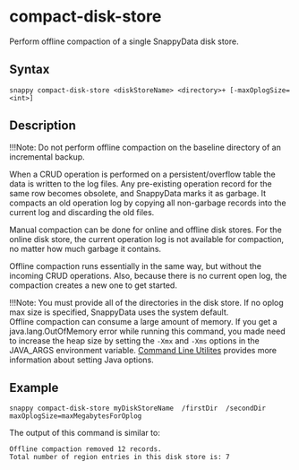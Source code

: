 # compact-disk-store

Perform offline compaction of a single SnappyData disk store.

## Syntax

```no-highlight
snappy compact-disk-store <diskStoreName> <directory>+ [-maxOplogSize=<int>]
```

## Description

!!!Note:
	Do not perform offline compaction on the baseline directory of an incremental backup.</p>
When a CRUD operation is performed on a persistent/overflow table the data is written to the log files. Any pre-existing operation record for the same row becomes obsolete, and SnappyData marks it as garbage. It compacts an old operation log by copying all non-garbage records into the current log and discarding the old files.

Manual compaction can be done for online and offline disk stores. For the online disk store, the current operation log is not available for compaction, no matter how much garbage it contains.

Offline compaction runs essentially in the same way, but without the incoming CRUD operations. Also, because there is no current open log, the compaction creates a new one to get started.

!!!Note:
	You must provide all of the directories in the disk store. If no oplog max size is specified, SnappyData uses the system default.</br> 
Offline compaction can consume a large amount of memory. If you get a java.lang.OutOfMemory error while running this command, you made need to increase the heap size by setting the `-Xmx` and `-Xms` options in the JAVA_ARGS environment variable. [Command Line Utilites](../../reference/command_line_utilities/store-launcher.md) provides more information about setting Java options.

</p>

## Example

```no-highlight
snappy compact-disk-store myDiskStoreName  /firstDir  /secondDir   
maxOplogSize=maxMegabytesForOplog
```

The output of this command is similar to:

```no-highlight
Offline compaction removed 12 records.
Total number of region entries in this disk store is: 7
```


